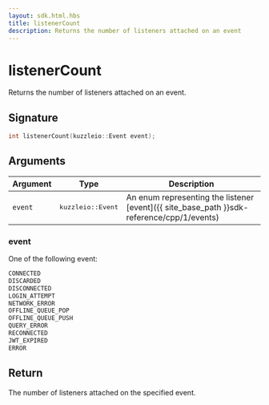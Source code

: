 ```yaml
---
layout: sdk.html.hbs
title: listenerCount
description: Returns the number of listeners attached on an event
---
```


# listenerCount

Returns the number of listeners attached on an event.

## Signature

```cpp
int listenerCount(kuzzleio::Event event);
```

## Arguments

| Argument   | Type                      | Description
| ---------- | ------------------------- | ------------------------------------------------------------------------------------------------------
| `event`    | <pre>kuzzleio::Event</pre>           | An enum representing the listener [event]({{ site_base_path }}sdk-reference/cpp/1/events)

### event

One of the following event:

```cpp
CONNECTED
DISCARDED
DISCONNECTED
LOGIN_ATTEMPT
NETWORK_ERROR
OFFLINE_QUEUE_POP
OFFLINE_QUEUE_PUSH
QUERY_ERROR
RECONNECTED
JWT_EXPIRED
ERROR
```

## Return

The number of listeners attached on the specified event.
